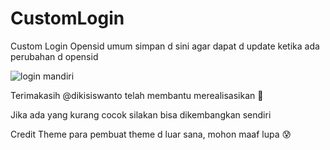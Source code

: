 # CustomLogin
Custom Login Opensid umum simpan d sini agar dapat d update ketika ada perubahan d opensid

![login mandiri](https://user-images.githubusercontent.com/35319600/155640932-be38f166-b89f-4155-9a6d-0ed61d3783d8.png)


Terimakasih @dikisiswanto telah membantu merealisasikan 🤝

Jika ada yang kurang cocok silakan bisa dikembangkan sendiri

Credit Theme para pembuat theme d luar sana, mohon maaf lupa 😰
